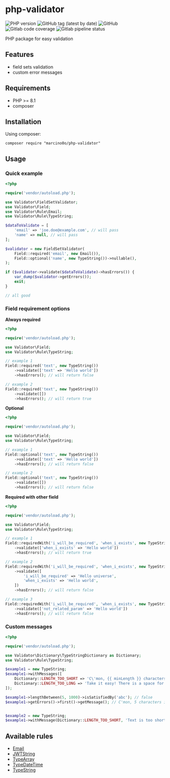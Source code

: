 # php-validator

![PHP version](https://img.shields.io/badge/php-%5E8.1-blue)
![GitHub tag (latest by date)](https://img.shields.io/github/v/tag/marcino0o/php-validator)
![GitHub](https://img.shields.io/github/license/marcino0o/php-validator)
![Gitlab code coverage](https://img.shields.io/gitlab/coverage/marcino0o/php-validator/main)
![Gitlab pipeline status](https://img.shields.io/gitlab/pipeline-status/marcino0o/php-validator?branch=main)

PHP package for easy validation

## Features

* field sets validation
* custom error messages

## Requirements

* PHP >= 8.1
* composer

## Installation

Using composer:

```console
composer require "marcino0o/php-validator"
```

## Usage

### Quick example

```php
<?php

require('vendor/autoload.php');

use Validator\FieldSetValidator;
use Validator\Field;
use Validator\Rule\Email;
use Validator\Rule\TypeString;

$dataToValidate = [
    'email' => 'joe.doe@example.com', // will pass
    'name' => null, // will pass
]; 

$validator = new FieldSetValidator(
    Field::required('email', new Email()),
    Field::optional('name', new TypeString())->nullable(),
);

if ($validator->validate($dataToValidate)->hasErrors()) {
    var_dump($validator->getErrors());
    exit;
}

// all good
```

### Field requirement options

**Always required**

```php
<?php

require('vendor/autoload.php');

use Validator\Field;
use Validator\Rule\TypeString;

// example 1
Field::required('text', new TypeString())
    ->validate(['text' => 'Hello world'])
    ->hasErrors(); // will return false

// example 2
Field::required('text', new TypeString())
    ->validate([])
    ->hasErrors(); // will return true
```

**Optional**

```php
<?php

require('vendor/autoload.php');

use Validator\Field;
use Validator\Rule\TypeString;

// example 1
Field::optional('text', new TypeString())
    ->validate(['text' => 'Hello world'])
    ->hasErrors(); // will return false

// example 2
Field::optional('text', new TypeString())
    ->validate([])
    ->hasErrors(); // will return false
```

**Required with other field**

```php
<?php

require('vendor/autoload.php');

use Validator\Field;
use Validator\Rule\TypeString;

// example 1
Field::requiredWith('i_will_be_required', 'when_i_exists', new TypeString())
    ->validate(['when_i_exists' => 'Hello world'])
    ->hasErrors(); // will return true

// example 2
Field::requiredWith('i_will_be_required', 'when_i_exists', new TypeString())
    ->validate([
        'i_will_be_required' => 'Hello universe',
        'when_i_exists' => 'Hello world',
    ])
    ->hasErrors(); // will return false

// example 3
Field::requiredWith('i_will_be_required', 'when_i_exists', new TypeString())
    ->validate(['not_related_param' => 'Hello world'])
    ->hasErrors(); // will return false
```

### Custom messages

```php
<?php

require('vendor/autoload.php');

use Validator\Dictionary\TypeStringDictionary as Dictionary;
use Validator\Rule\TypeString;

$example1 = new TypeString;
$example1->withMessages([
    Dictionary::LENGTH_TOO_SHORT => 'C\'mon, {{ minLength }} characters it\'s not much! You can write more than "{{ value }}"',
    Dictionary::LENGTH_TOO_LONG => 'Take it easy! There is a space for only {{ maxLength }} characters!',
]);

$example1->lengthBetween(5, 1000)->isSatisfiedBy('abc'); // false
$example1->getErrors()->first()->getMessage(); // C'mon, 5 characters it's not much! You can write more than "abc"


$example2 = new TypeString;
$example1->withMessage(Dictionary::LENGTH_TOO_SHORT, 'Text is too short.')
```

## Available rules
- [Email](https://github.com/marcino0o/php-validator/blob/main/docs/rules/Email.md)
- [JWTString](https://github.com/marcino0o/php-validator/blob/main/docs/rules/JWTString.md)
- [TypeArray](https://github.com/marcino0o/php-validator/blob/main/docs/rules/TypeArray.md)
- [TypeDateTime](https://github.com/marcino0o/php-validator/blob/main/docs/rules/TypeDateTime.md)
- [TypeString](https://github.com/marcino0o/php-validator/blob/main/docs/rules/TypeString.md)
